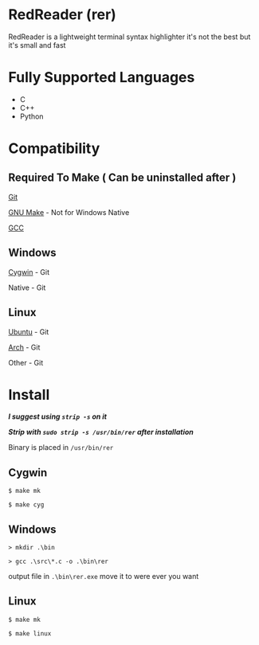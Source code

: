 # RedReader (rer)

RedReader is a lightweight terminal syntax highlighter it's not the best but it's small and fast

# Fully Supported Languages
 - C
 - C++
 - Python

# Compatibility

## Required To Make ( Can be uninstalled after )

[Git](https://git-scm.com/)

[GNU Make](https://www.gnu.org/software/make/) - Not for Windows Native

[GCC](https://gcc.gnu.org/)

## Windows

[Cygwin](https://www.cygwin.com/) - Git

Native - Git

## Linux

[Ubuntu](https://ubuntu.com/) - Git

[Arch](https://archlinux.org/) - Git

Other - Git


# Install

***I suggest using `strip -s` on it***

***Strip with `sudo strip -s /usr/bin/rer` after installation***

Binary is placed in `/usr/bin/rer`

## Cygwin
```
$ make mk

$ make cyg
```

## Windows

```
> mkdir .\bin

> gcc .\src\*.c -o .\bin\rer
```

output file in `.\bin\rer.exe` move it to were ever you want

## Linux
```
$ make mk

$ make linux
```
